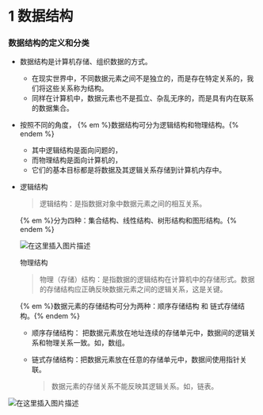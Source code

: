 # 1 数据结构

### 数据结构的定义和分类

- 数据结构是计算机存储、组织数据的方式。

  - 在现实世界中，不同数据元素之间不是独立的，而是存在特定关系的，我们将这些关系称为结构。
  - 同样在计算机中，数据元素也不是孤立、杂乱无序的，而是具有内在联系的数据集合。

- 按照不同的角度， {% em %}数据结构可分为逻辑结构和物理结构。{% endem %}

  - 其中逻辑结构是面向问题的，
  - 而物理结构是面向计算机的，
  - 它们的基本目标都是将数据及其逻辑关系存储到计算机内存中。

- 逻辑结构

  > 逻辑结构：是指数据对象中数据元素之间的相互关系。

  {% em %}分为四种：集合结构、线性结构、树形结构和图形结构。{% endem %}

  ![在这里插入图片描述](https://img-blog.csdnimg.cn/20200110105159514.png)

  物理结构

  > 物理（存储）结构：是指数据的逻辑结构在计算机中的存储形式。数据的存储结构应正确反映数据元素之间的逻辑关系，这是关键。

  {% em %}数据元素的存储结构可分为两种：顺序存储结构 和 链式存储结构。{% endem %}

  - 顺序存储结构： 把数据元素放在地址连续的存储单元中，数据间的逻辑关系和物理关系一致。如，数组。

  - 链式存储结构：把数据元素放在任意的存储单元中，数据间使用指针关联。

    > 数据元素的存储关系不能反映其逻辑关系。如，链表。




![在这里插入图片描述](https://img-blog.csdnimg.cn/20200110110252669.png?)

